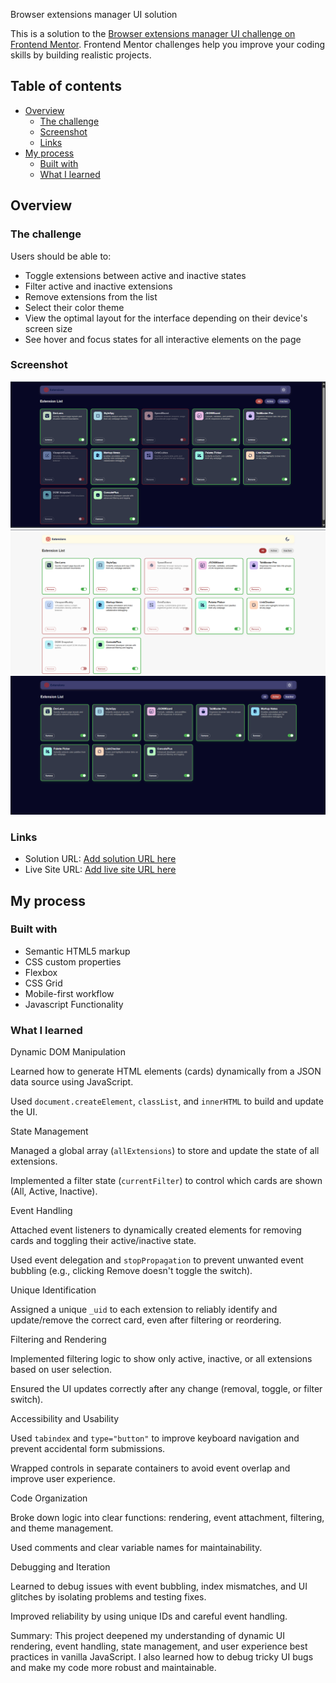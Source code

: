 Browser extensions manager UI solution

This is a solution to the [Browser extensions manager UI challenge on Frontend Mentor](https://www.frontendmentor.io/challenges/browser-extension-manager-ui-yNZnOfsMAp). Frontend Mentor challenges help you improve your coding skills by building realistic projects. 

## Table of contents

- [Overview](#overview)
  - [The challenge](#the-challenge)
  - [Screenshot](#screenshot)
  - [Links](#links)
- [My process](#my-process)
  - [Built with](#built-with)
  - [What I learned](#what-i-learned)



## Overview

### The challenge

Users should be able to:

- Toggle extensions between active and inactive states
- Filter active and inactive extensions
- Remove extensions from the list
- Select their color theme
- View the optimal layout for the interface depending on their device's screen size
- See hover and focus states for all interactive elements on the page

### Screenshot

![](./assets/images/review.png)
![](./assets/images/review_light_theme.png)
![](./assets/images/review_active.png)




### Links

- Solution URL: [Add solution URL here](https://your-solution-url.com)
- Live Site URL: [Add live site URL here](https://your-live-site-url.com)

## My process

### Built with

- Semantic HTML5 markup
- CSS custom properties
- Flexbox
- CSS Grid
- Mobile-first workflow
- Javascript Functionality



### What I learned


Dynamic DOM Manipulation
    <p>Learned how to generate HTML elements (cards) dynamically from a JSON data source using JavaScript.
    <p>Used `document.createElement`, `classList`, and `innerHTML` to build and update the UI.

State Management
    <p>Managed a global array (`allExtensions`) to store and update the state of all extensions.
    <p>Implemented a filter state (`currentFilter`) to control which cards are shown (All, Active, Inactive).

Event Handling
    <p>Attached event listeners to dynamically created elements for removing cards and toggling their active/inactive state.
    <p>Used event delegation and `stopPropagation` to prevent unwanted event bubbling (e.g., clicking Remove doesn't toggle the switch).

Unique Identification
    <p>Assigned a unique `_uid` to each extension to reliably identify and update/remove the correct card, even after filtering or reordering.

Filtering and Rendering
    <p>Implemented filtering logic to show only active, inactive, or all extensions based on user selection.
    <p>Ensured the UI updates correctly after any change (removal, toggle, or filter switch).


Accessibility and Usability
    <p>Used `tabindex` and `type="button"` to improve keyboard navigation and prevent accidental form submissions.
    <p>Wrapped controls in separate containers to avoid event overlap and improve user experience.

Code Organization
    <p>Broke down logic into clear functions: rendering, event attachment, filtering, and theme management.
    <p>Used comments and clear variable names for maintainability.

Debugging and Iteration
     <p>Learned to debug issues with event bubbling, index mismatches, and UI glitches by isolating problems and testing fixes.
     <p>Improved reliability by using unique IDs and careful event handling.


Summary:
This project deepened my understanding of dynamic UI rendering, event handling, state management, and user experience best practices in vanilla JavaScript. I also learned how to debug tricky UI bugs and make my code more robust and maintainable.

